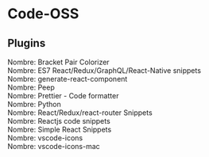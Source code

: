 # Code-OSS

## Plugins


Nombre: Bracket Pair Colorizer  
Nombre: ES7 React/Redux/GraphQL/React-Native snippets  
Nombre: generate-react-component  
Nombre: Peep  
Nombre: Prettier - Code formatter  
Nombre: Python  
Nombre: React/Redux/react-router Snippets  
Nombre: Reactjs code snippets  
Nombre: Simple React Snippets  
Nombre: vscode-icons  
Nombre: vscode-icons-mac  